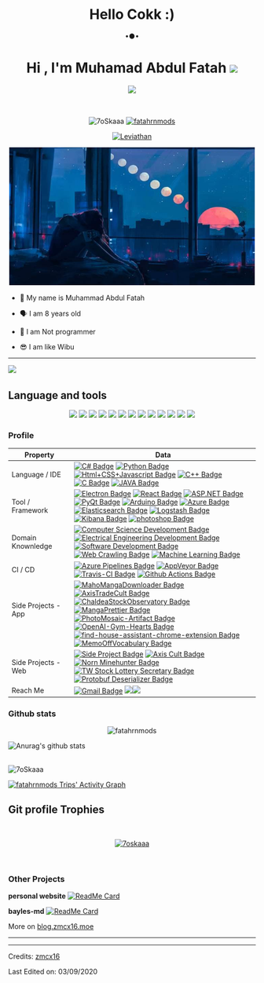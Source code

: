 ### <h1 align="center"> Hello Cokk :) </h1>
<p align="center">
•●•
<h1 align="center">Hi , I'm Muhamad Abdul Fatah <img src="https://media.giphy.com/media/hvRJCLFzcasrR4ia7z/giphy.gif" width="35"></h1>
<p align="center">
  <a href="https://github.com/DenverCoder1/readme-typing-svg"><img src="https://readme-typing-svg.herokuapp.com?lines=Computer+Science+Student;Competitive+Programmer;ACPC+2021+Finalist;DS%20|%20Algorithms%20|%20OOP%20;Specialist%20on%20Codeforces;Division%202%20on%20Codechef%20(3%20Stars);6%20Kyu%20on%20Atcoder;Always%20learning%20new%20things&center=true&width=500&height=50"></a>
</p>
<br>
<p align="center"> 
	<img src="https://komarev.com/ghpvc/?username=fatahrnmods&label=Profile%20views&color=0e75b6&style=plastic" alt="7oSkaaa" /> 
	<a href = "https://commits.top/egypt.html" target="_blank">
		<img src="https://enfsgag3ayy6w9q.m.pipedream.net/&style=plastic" alt="fatahrnmods" target="_blank"/> 
	</a>
</p>
<p align="center">
<a href="#"><img title="Leviathan" src="https://img.shields.io/badge/M.A.Fatah -green?colorA=%23ff0000&colorB=%23017e40&style=for-the-badge"></a>
<p align="center">
<img src="./image/FB_IMG_1623458844014.jpg" alt="Leviathan" width="500"/>
</p>
<p align="center">

- 👼 My name is Muhammad Abdul Fatah

- 🗣️ I am 8 years old 

- 🔭 I am Not programmer
 
- 😎 I am like Wibu
</p>

------
 <a href="https://github.com/fatahrnmods"><img src="https://cardivo.vercel.app/api?name=M.A.Fatah&description=Hi,%20i%27m%20Muhamad Abul Fatah%20?%20and%20i%27m%20just%20a%20newbie%20programmer%20Nice%20to%20meet%20you%20👋&image=https://github.com/fatahrnmods.png?=%23eaeaea" /><a>
</p>

## Language and tools
<p align="center">
<a href="https://github.com/mrfzvx12"><img src="https://img.shields.io/badge/-JavaScript-eed718?style=flat&logo=javascript&logoColor=ffffff"></a>
<a href="https://github.com/mrfzvx12"><img
src="https://img.shields.io/badge/-Node.js-3C873A?style=flat&logo=Node.js&logoColor=white"></a>
<a href="https://github.com/mrfzvx12"><img src="http://img.shields.io/badge/-Git-F1502F?style=flat&logo=git&logoColor=FFFFFF"></a>
<a href="https://github.com/mrfzvx12"><img src="http://img.shields.io/badge/-Github-000000?style=flat&logo=github&logoColor=FFFFFF"></a>
<a href="https://github.com/mrfzvx12"><img src="http://img.shields.io/badge/-Ffmpeg-000000?style=flat&logo=ffmpeg&logoColor=FFFFFF"></a>
<a href="https://github.com/mrfzvx12"><img src="https://img.shields.io/badge/-HTML5-000000?style=flat&logo=html5&logoColor=FFFFFF" /><a>
<a href="https://github.com/mrfzvx12"><img src="https://img.shields.io/badge/-CSS3-000000?style=flat&logo=css3&logoColor=FFFFFF" /><a>
<a href="https://github.com/mrfzvx12"><img src="https://img.shields.io/badge/-Python-000000?style=flat&logo=python" /><a>
<a href="https://github.com/mrfzvx12"><img src="https://img.shields.io/badge/-React-000000?style=flat&logo=react" /><a>
<a href="https://github.com/mrfzvx12"><img src="https://img.shields.io/badge/-Redux-000000?style=flat&logo=redux" /><a>
<a href="https://github.com/mrfzvx12"><img src="https://img.shields.io/badge/-Windows-000000?style=flat&logo=windows" /><a>
<a href="https://github.com/mrfzvx12"><img src="https://img.shields.io/badge/-VS_Code-000000?style=flat&logo=visual-studio-code" /><a>
<a href="https://github.com/mrfzvx12"><img src="https://img.shields.io/badge/-SQLite3-000000?style=flat&logo=sqlite" /><a>
<p>

### Profile
Property                 | Data  
-------------------------|------
Language / IDE           | [![C# Badge](https://img.shields.io/badge/-Visual%20Studio-239120?style=flat&logo=C-Sharp&logoColor=white)](https://github.com/search?l=C%23&q=user%3Azmcx16&type=Repositories) [![Python Badge](https://img.shields.io/badge/-PyCharm-3776AB?style=flat&logo=Python&logoColor=white)](https://github.com/search?l=Python&q=user%3Azmcx16&type=Repositories) [![Html+CSS+Javascript Badge](https://img.shields.io/badge/-Visual%20Studio%20Code-F7DF1E?style=flat&logo=Javascript&logoColor=white)](https://github.com/search?l=JavaScript&q=user%3Azmcx16&type=Repositories) [![C++ Badge](https://img.shields.io/badge/-Visual%20Studio-00599C?style=flat&logo=C%2B%2B&logoColor=white)](https://github.com/search?q=user%3Azmcx16&type=Repositories) [![C Badge](https://img.shields.io/badge/-Visual%20Studio-A8B9CC?style=flat&logo=C&logoColor=white)](https://github.com/search?q=user%3Azmcx16&type=Repositories) [![JAVA Badge](https://img.shields.io/badge/-Eclipse-007396?style=flat&logo=JAVA&logoColor=white)](https://github.com/search?q=user%3Azmcx16&type=Repositories)
Tool / Framework         | [![Electron Badge](https://img.shields.io/badge/-Electron-47848F?style=flat&logo=Electron&logoColor=white)](https://github.com/zmcx16/MangaPrettier) [![React Badge](https://img.shields.io/badge/-React-61DAFB?style=flat&logo=Electron&logoColor=white)](https://github.com/zmcx16/AxisCult) [![ASP.NET Badge](https://img.shields.io/badge/-ASP.NET-5C2D91?style=flat&logo=.net&logoColor=white)](https://github.com/search?q=user%3Azmcx16&type=Repositories) [![PyQt Badge](https://img.shields.io/badge/-PyQt-41CD52?style=flat&logo=Qt&logoColor=white)](https://github.com/zmcx16/AxisTradeCult) [![Arduino Badge](https://img.shields.io/badge/-Arduino-00979D?style=flat&logo=Arduino&logoColor=white)](https://github.com/search?q=user%3Azmcx16&type=Repositories) [![Azure Badge](https://img.shields.io/badge/-Microsoft%20Azure-0089D6?style=flat&logo=Microsoft-Azure&logoColor=white)](https://github.com/search?q=user%3Azmcx16&type=Repositories) [![Elasticsearch Badge](https://img.shields.io/badge/-Elasticsearch-005571?style=flat&logo=Elasticsearch&logoColor=white)](https://github.com/search?q=user%3Azmcx16&type=Repositories) [![Logstash Badge](https://img.shields.io/badge/-Logstash-F2BD1A?style=flat&logo=Logstash&logoColor=white)](https://github.com/search?q=user%3Azmcx16&type=Repositories) [![Kibana Badge](https://img.shields.io/badge/-Kibana-E8478B?style=flat&logo=Kibana&logoColor=white)](https://github.com/search?q=user%3Azmcx16&type=Repositories) [![photoshop Badge](https://img.shields.io/badge/-Photoshop-26C9FF?style=flat&logo=Adobe-Photoshop&logoColor=white)](https://github.com/search?q=user%3Azmcx16&type=Repositories)
Domain Knownledge        | [![Computer Science Development Badge](https://img.shields.io/badge/-Computer%20Science-FAB040?style=flat&logoColor=white)](https://github.com/search?q=user%3Azmcx16&type=Repositories) [![Electrical Engineering Development Badge](https://img.shields.io/badge/-Electrical%20Engineering-4C8CBF?style=flat&logoColor=white)](https://github.com/search?q=user%3Azmcx16&type=Repositories) [![Software Development Badge](https://img.shields.io/badge/-Software%20Development-FF6600?style=flat&logoColor=white)](https://github.com/search?q=user%3Azmcx16&type=Repositories) [![Web Crawling Badge](https://img.shields.io/badge/-Web%20Crawling-036CB5?style=flat&logoColor=white)](https://project.zmcx16.moe/?page=mahomangadownloader) [![Machine Learning Badge](https://img.shields.io/badge/-Machine%20Learning-01D277?style=flat&logoColor=white)](https://github.com/zmcx16/AxisTradeCult)
CI / CD                  | [![Azure Pipelines Badge](https://img.shields.io/badge/-Azure%20Pipelines-2560E0?style=flat&logo=Azure-Pipelines&logoColor=white)](https://github.com/search?q=user%3Azmcx16&type=Repositories) [![AppVeyor Badge](https://img.shields.io/badge/-AppVeyor-00B3E0?style=flat&logo=AppVeyor&logoColor=white)](https://github.com/zmcx16/MemoOffVocabulary) [![Travis-CI Badge](https://img.shields.io/badge/-Travis%20CI-3EAAAF?style=flat&logo=Travis-CI&logoColor=white)](https://github.com/zmcx16/MangaPrettier) [![Github Actions Badge](https://img.shields.io/badge/-Github%20Actions-2088FF?style=flat&logo=Github-Actions&logoColor=white)](https://github.com/zmcx16/zmcx16)
Side Projects - App <img width=200/> | [![MahoMangaDownloader Badge](https://img.shields.io/badge/-MahoMangaDownloader-lightskyblue?style=flat&logoColor=white)](https://project.zmcx16.moe/?page=mahomangadownloader) [![AxisTradeCult Badge](https://img.shields.io/badge/-AxisTradeCult-darkorange?style=flat&logoColor=white)](https://github.com/zmcx16/AxisTradeCult) [![ChaldeaStockObservatory Badge](https://img.shields.io/badge/-ChaldeaStockObservatory-lightsteelblue?style=flat&logoColor=white)](https://github.com/zmcx16/ChaldeaStockObservatory) [![MangaPrettier Badge](https://img.shields.io/badge/-MangaPrettier-orange?style=flat&logoColor=white)](https://github.com/zmcx16/MangaPrettier) [![PhotoMosaic-Artifact Badge](https://img.shields.io/badge/-PhotoMosaic%20Artifact-deepskyblue?style=flat&logoColor=white)](https://github.com/zmcx16/PhotoMosaic-Artifact) [![OpenAI-Gym-Hearts Badge](https://img.shields.io/badge/-OpenAI%20Gym%20Hearts-darkslateblue?style=flat&logoColor=white)](https://github.com/zmcx16/OpenAI-Gym-Hearts) [![find-house-assistant-chrome-extension Badge](https://img.shields.io/badge/-find%20house%20assistant%20chrome%20extension-yellowgreen?style=flat&logoColor=white)](https://github.com/zmcx16/find-house-assistant-chrome-extension) [![MemoOffVocabulary Badge](https://img.shields.io/badge/-MemoOffVocabulary-magenta?style=flat&logoColor=white)](https://github.com/zmcx16/MemoOffVocabulary)   
Side Projects - Web      | [![Side Project Badge](https://img.shields.io/badge/-project.zmcx16.moe-00fa9a?style=flat&logoColor=white)](https://project.zmcx16.moe/) [![Axis Cult Badge](https://img.shields.io/badge/-Axis%20Cult-00eeff?style=flat&logoColor=white)](https://axiscult.zmcx16.moe/) [![Norn Minehunter Badge](https://img.shields.io/badge/-Norn%20Minehunter-gold?style=flat&logoColor=white)](https://norn-minehunter.zmcx16.moe/) [![TW Stock Lottery Secretary Badge](https://img.shields.io/badge/-TW%20Stock%20Lottery%20Secretary-3b5998?style=flat&logoColor=white)](https://www.facebook.com/%E8%82%A1%E7%A5%A8%E6%8A%BD%E7%B1%A4%E5%B0%8F%E7%A7%98%E6%9B%B8-115560563215006/) [![Protobuf Deserializer Badge](https://img.shields.io/badge/-Protobuf%20Deserializer-red?style=flat&logoColor=white)](https://protobuf-deserializer.zmcx16.moe/)
Reach Me                 | [![Gmail Badge](https://img.shields.io/badge/-Gmail-e54448?style=flat&logo=Gmail&logoColor=white)](mailto:radhinallhaady@gmail.com) [![](https://img.shields.io/badge/Facebook-blue?logo=Facebook&logoColor=blue&labelColor=white)](https://www.facebook.com/true.min.180)[![](https://img.shields.io/badge/Whatsapp-CHAT-red?logo=Whatsapp&logoColor=Brightgreen&labelColor=white)](https://wa.me/6282373158947?text=Asalamualaikum+bang)
<p>

### Github stats
<!-- blog start -->
<p align="center"><img src="https://github-readme-streak-stats.herokuapp.com/?user=fatahrnmods&theme=react-dark" alt="fatahrnmods" /></p>

![Anurag's github stats](https://github-readme-stats.vercel.app/api?username=fatahrnmods&show_icons=true&theme=react-dark)<br>
  </a>
</p>
<br>
 <img src="https://github-readme-stats.vercel.app/api/top-langs?username=fatahrnmods&langs_count=10&show_icons=true&locale=en&layout=compact&theme=react-dark" alt="7oSkaaa" height="192px"/>
  <br/>

[![fatahrnmods Trips' Activity Graph](https://activity-graph.herokuapp.com/graph?username=fatahrnmods&custom_title=Fatah%20Trips's%20Contribution%20Graph&theme=gruvbox&bg_color=282828&hide_border=true&line=d1a01f&point=c58545)](https://abhigyantrips.dev)

## Git profile Trophies
<br/>
<p align="center"> <a href="https://github.com/ryo-ma/github-profile-trophy"><img src="https://github-profile-trophy.vercel.app/?username=fatahrnmods&layout=compact&theme=react-dark" alt="7oskaaa" /></a> </p>
<br/>

### Other Projects

**personal website**
[![ReadMe Card](https://github-readme-stats.vercel.app/api/pin/?username=fatahrnmods&repo=fatahrnmods.github.io&theme=buefy)](https://github.com/fatahrnmods/Alphab0t12)

**bayles-md**
[![ReadMe Card](https://github-readme-stats.vercel.app/api/pin/?username=fatahrnmods&repo=md-V1&theme=buefy)](https://github.com/fatahrnmods/md-v1)
<!-- blog end -->
More on [blog.zmcx16.moe](https://blog.zmcx16.moe/)


----
-----
Credits: [zmcx16](https://github.com/zmcx16)

Last Edited on: 03/09/2020
